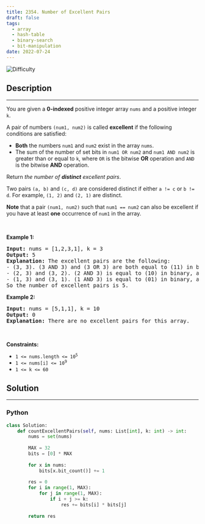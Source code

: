 ```yaml
---
title: 2354. Number of Excellent Pairs
draft: false
tags: 
  - array
  - hash-table
  - binary-search
  - bit-manipulation
date: 2022-07-24
---
```


![Difficulty](https://img.shields.io/badge/Difficulty-Hard-blue.svg)

## Description

---
<p>You are given a <strong>0-indexed</strong> positive integer array <code>nums</code> and a positive integer <code>k</code>.</p>

<p>A pair of numbers <code>(num1, num2)</code> is called <strong>excellent</strong> if the following conditions are satisfied:</p>

<ul>
	<li><strong>Both</strong> the numbers <code>num1</code> and <code>num2</code> exist in the array <code>nums</code>.</li>
	<li>The sum of the number of set bits in <code>num1 OR num2</code> and <code>num1 AND num2</code> is greater than or equal to <code>k</code>, where <code>OR</code> is the bitwise <strong>OR</strong> operation and <code>AND</code> is the bitwise <strong>AND</strong> operation.</li>
</ul>

<p>Return <em>the number of <strong>distinct</strong> excellent pairs</em>.</p>

<p>Two pairs <code>(a, b)</code> and <code>(c, d)</code> are considered distinct if either <code>a != c</code> or <code>b != d</code>. For example, <code>(1, 2)</code> and <code>(2, 1)</code> are distinct.</p>

<p><strong>Note</strong> that a pair <code>(num1, num2)</code> such that <code>num1 == num2</code> can also be excellent if you have at least <strong>one</strong> occurrence of <code>num1</code> in the array.</p>

<p>&nbsp;</p>
<p><strong class="example">Example 1:</strong></p>

<pre>
<strong>Input:</strong> nums = [1,2,3,1], k = 3
<strong>Output:</strong> 5
<strong>Explanation:</strong> The excellent pairs are the following:
- (3, 3). (3 AND 3) and (3 OR 3) are both equal to (11) in binary. The total number of set bits is 2 + 2 = 4, which is greater than or equal to k = 3.
- (2, 3) and (3, 2). (2 AND 3) is equal to (10) in binary, and (2 OR 3) is equal to (11) in binary. The total number of set bits is 1 + 2 = 3.
- (1, 3) and (3, 1). (1 AND 3) is equal to (01) in binary, and (1 OR 3) is equal to (11) in binary. The total number of set bits is 1 + 2 = 3.
So the number of excellent pairs is 5.</pre>

<p><strong class="example">Example 2:</strong></p>

<pre>
<strong>Input:</strong> nums = [5,1,1], k = 10
<strong>Output:</strong> 0
<strong>Explanation:</strong> There are no excellent pairs for this array.
</pre>

<p>&nbsp;</p>
<p><strong>Constraints:</strong></p>

<ul>
	<li><code>1 &lt;= nums.length &lt;= 10<sup>5</sup></code></li>
	<li><code>1 &lt;= nums[i] &lt;= 10<sup>9</sup></code></li>
	<li><code>1 &lt;= k &lt;= 60</code></li>
</ul>


## Solution

---
### Python
``` py title='number-of-excellent-pairs'
class Solution:
    def countExcellentPairs(self, nums: List[int], k: int) -> int:
        nums = set(nums)
        
        MAX = 32
        bits = [0] * MAX
        
        for x in nums:
            bits[x.bit_count()] += 1
        
        res = 0
        for i in range(1, MAX):
            for j in range(1, MAX):
                if i + j >= k:
                    res += bits[i] * bits[j]
        
        return res
        

```

